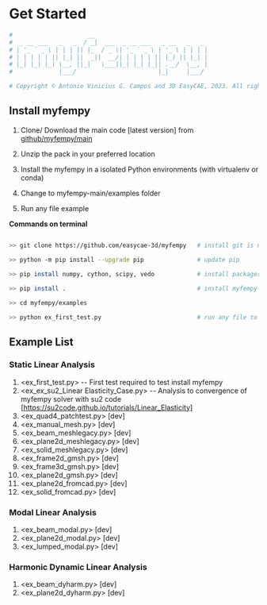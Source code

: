 
# Get Started

```bash
#                     __                                
#  _ __ ___   _   _  / _|  ___  _ __ ___   _ __   _   _ 
# | '_ ` _ \ | | | || |_  / _ \| '_ ` _ \ | '_ \ | | | |
# | | | | | || |_| ||  _||  __/| | | | | || |_) || |_| |
# |_| |_| |_| \__, ||_|   \___||_| |_| |_|| .__/  \__, |
#             |___/                       |_|     |___/ 

# Copyright © Antonio Vinicius G. Campos and 3D EasyCAE, 2023. All rights reserved. 

```

## Install myfempy

1. Clone/ Download the main code [latest version] from [github/myfempy/main](https://github.com/easycae-3d/myfempy/)

2. Unzip the pack in your preferred location

3. Install the myfempy in a isolated Python environments (with virtualenv or conda)

4. Change to myfempy-main/examples folder

5. Run any file example

**Commands on terminal**

```bash

>> git clone https://github.com/easycae-3d/myfempy   # install git is needed before this command

>> python -m pip install --upgrade pip               # update pip

>> pip install numpy, cython, scipy, vedo            # install packages required
	
>> pip install .                                     # install myfempy-main

>> cd myfempy/examples

>> python ex_first_test.py                           # run any file to test installation

```

## Example List

### Static Linear Analysis

1. <ex_first_test.py> 							-- First test required to test install myfempy
2. <ex_ex_su2_Linear Elasticity_Case.py>		-- Analysis to convergence of myfempy solver with su2 code [https://su2code.github.io/tutorials/Linear_Elasticity]
3. <ex_quad4_patchtest.py>						[dev]
4. <ex_manual_mesh.py>							[dev]
5. <ex_beam_meshlegacy.py> 						[dev]								
6. <ex_plane2d_meshlegacy.py>					[dev]
7. <ex_solid_meshlegacy.py>						[dev]
8. <ex_frame2d_gmsh.py>							[dev]
9. <ex_frame3d_gmsh.py>							[dev]
10. <ex_plane2d_gmsh.py>						[dev]
11. <ex_plane2d_fromcad.py>						[dev]
12. <ex_solid_fromcad.py>						[dev]

### Modal Linear Analysis

1. <ex_beam_modal.py> 							[dev]
2. <ex_plane2d_modal.py>						[dev]
3. <ex_lumped_modal.py> 						[dev]

### Harmonic Dynamic Linear Analysis

1. <ex_beam_dyharm.py> 							[dev]
2. <ex_plane2d_dyharm.py>						[dev]